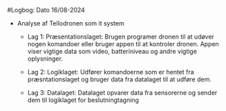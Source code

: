 #Logbog: Dato 16/08-2024

- Analyse af Tellodronen som it system

  - Lag 1: Præsentationslaget:
    Brugen programer dronen til at udøver nogen komandoer eller bruger appen til at kontroler dronen. Appen viser vigtige data som video, batteriniveau og andre vigtige oplysninger.

  - Lag 2: Logiklaget:
    Udfører komandoerne som er hentet fra præsntationslaget og bruger data fra datalaget til at udføre dem.

  - Lag 3: Datalaget:
    Datalaget opvarer data fra sensorerne og sender dem til logiklaget for beslutningtagning
  
